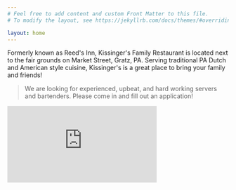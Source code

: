 ```yaml
---
# Feel free to add content and custom Front Matter to this file.
# To modify the layout, see https://jekyllrb.com/docs/themes/#overriding-theme-defaults

layout: home
---
```


Formerly known as Reed's Inn, Kissinger's Family Restaurant is located next to the fair grounds on Market Street, Gratz, PA. Serving traditional PA Dutch and American style cuisine, Kissinger's is a great place to bring your family and friends!

> We are looking for experienced, upbeat, and hard working servers and bartenders. Please come in and fill out an application!


<iframe width="340" height="175" frameborder="0" scrolling="no" marginheight="0" marginwidth="0" src="http://maps.google.com/maps?hl=en&amp;q=543+E.+Market+St.Gratz,+PA,+17030&amp;ie=UTF8&amp;hq=&amp;hnear=543+E+Market+St,+Gratz,+Dauphin,+Pennsylvania+17048&amp;gl=us&amp;ll=40.61224,-76.708909&amp;spn=0.019743,0.027595&amp;t=m&amp;z=14&amp;output=embed"></iframe>
